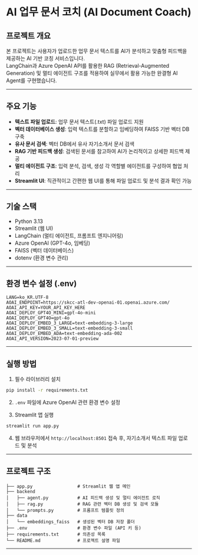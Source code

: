 
# AI 업무 문서 코치 (AI Document Coach)

## 프로젝트 개요  
본 프로젝트는 사용자가 업로드한 업무 문서 텍스트를 AI가 분석하고 맞춤형 피드백을 제공하는 AI 기반 코칭 서비스입니다.  
LangChain과 Azure OpenAI API를 활용한 RAG (Retrieval-Augmented Generation) 및 멀티 에이전트 구조를 적용하여 실무에서 활용 가능한 완결형 AI Agent를 구현했습니다.

---

## 주요 기능  
- **텍스트 파일 업로드**: 업무 문서 텍스트(.txt) 파일 업로드 지원  
- **벡터 데이터베이스 생성**: 입력 텍스트를 분할하고 임베딩하여 FAISS 기반 벡터 DB 구축  
- **유사 문서 검색**: 벡터 DB에서 유사 자기소개서 문서 검색  
- **RAG 기반 피드백 생성**: 검색된 문서를 참고하여 AI가 논리적이고 상세한 피드백 제공  
- **멀티 에이전트 구조**: 입력 분석, 검색, 생성 각 역할별 에이전트를 구성하여 협업 처리  
- **Streamlit UI**: 직관적이고 간편한 웹 UI를 통해 파일 업로드 및 분석 결과 확인 가능

---

## 기술 스택  
- Python 3.13  
- Streamlit (웹 UI)  
- LangChain (멀티 에이전트, 프롬프트 엔지니어링)  
- Azure OpenAI (GPT-4o, 임베딩)  
- FAISS (벡터 데이터베이스)  
- dotenv (환경 변수 관리)

---

## 환경 변수 설정 (.env)  
```env
LANG=ko_KR.UTF-8
AOAI_ENDPOINT=https://skcc-atl-dev-openai-01.openai.azure.com/
AOAI_API_KEY=YOUR_API_KEY_HERE
AOAI_DEPLOY_GPT4O_MINI=gpt-4o-mini
AOAI_DEPLOY_GPT4O=gpt-4o
AOAI_DEPLOY_EMBED_3_LARGE=text-embedding-3-large
AOAI_DEPLOY_EMBED_3_SMALL=text-embedding-3-small
AOAI_DEPLOY_EMBED_ADA=text-embedding-ada-002
AOAI_API_VERSION=2023-07-01-preview
````

---

## 실행 방법

1. 필수 라이브러리 설치

```bash
pip install -r requirements.txt
```

2. `.env` 파일에 Azure OpenAI 관련 환경 변수 설정

3. Streamlit 앱 실행

```bash
streamlit run app.py
```

4. 웹 브라우저에서 `http://localhost:8501` 접속 후, 자기소개서 텍스트 파일 업로드 및 분석

---

## 프로젝트 구조

```
├── app.py                 # Streamlit 웹 앱 메인
├── backend
│   ├── agent.py           # AI 피드백 생성 및 멀티 에이전트 로직
│   ├── rag.py             # RAG 관련 벡터 DB 생성 및 검색 모듈
│   └── prompts.py         # 프롬프트 템플릿 정의
├── data
│   └── embeddings_faiss   # 생성된 벡터 DB 저장 폴더
├── .env                   # 환경 변수 파일 (API 키 등)
├── requirements.txt       # 의존성 목록
└── README.md              # 프로젝트 설명 파일
```

---
